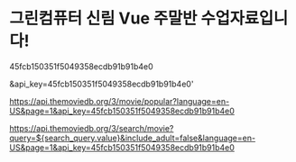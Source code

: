 # 그린컴퓨터 신림 Vue 주말반 수업자료입니다!


   45fcb150351f5049358ecdb91b91b4e0

  &api_key=45fcb150351f5049358ecdb91b91b4e0'



https://api.themoviedb.org/3/movie/popular?language=en-US&page=1&api_key=45fcb150351f5049358ecdb91b91b4e0


 https://api.themoviedb.org/3/search/movie?query=${search_query.value}&include_adult=false&language=en-US&page=1&api_key=45fcb150351f5049358ecdb91b91b4e0

 
